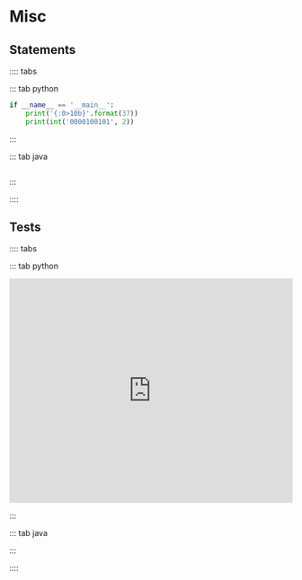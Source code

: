 # Misc

## Statements

:::: tabs

::: tab python

```py
if __name__ == '__main__':
    print('{:0>10b}'.format(37))
    print(int('0000100101', 2))
```

:::

::: tab java

```java

```

:::

::::

## Tests

:::: tabs

::: tab python

<iframe height="400px" width="100%" src="https://repl.it/@LucienZhang/misc?lite=true" scrolling="no" frameborder="no" allowtransparency="true" allowfullscreen="true" sandbox="allow-forms allow-pointer-lock allow-popups allow-same-origin allow-scripts allow-modals"></iframe>

:::

::: tab java

<!-- <iframe height="400px" width="100%" src="https://repl.it/@LucienZhang/misc-java?lite=true" scrolling="no" frameborder="no" allowtransparency="true" allowfullscreen="true" sandbox="allow-forms allow-pointer-lock allow-popups allow-same-origin allow-scripts allow-modals"></iframe> -->

:::

::::
